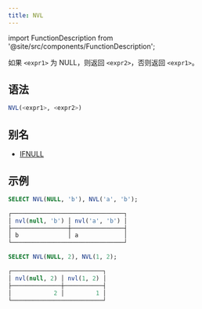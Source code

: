 ```yaml
---
title: NVL
---
```

import FunctionDescription from '@site/src/components/FunctionDescription';

<FunctionDescription description="引入或更新: v1.2.312"/>

如果 `<expr1>` 为 NULL，则返回 `<expr2>`，否则返回 `<expr1>`。

## 语法

```sql
NVL(<expr1>, <expr2>)
```

## 别名

- [IFNULL](ifnull.md)

## 示例

```sql
SELECT NVL(NULL, 'b'), NVL('a', 'b');

┌────────────────────────────────┐
│ nvl(null, 'b') │ nvl('a', 'b') │
├────────────────┼───────────────┤
│ b              │ a             │
└────────────────────────────────┘

SELECT NVL(NULL, 2), NVL(1, 2);

┌──────────────────────────┐
│ nvl(null, 2) │ nvl(1, 2) │
├──────────────┼───────────┤
│            2 │         1 │
└──────────────────────────┘
```